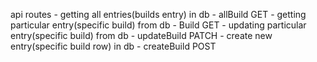 api routes
    - getting all entries(builds entry) in db
        - allBuild        GET
    - getting particular entry(specific build) from db
        - Build           GET
    - updating particular entry(specific build) from db
        - updateBuild     PATCH
    - create new entry(specific build row) in db
        - createBuild     POST
